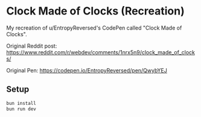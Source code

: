 # Clock Made of Clocks (Recreation)

My recreation of u/EntropyReversed's CodePen called "Clock Made of Clocks".

Original Reddit post: https://www.reddit.com/r/webdev/comments/1nrx5n9/clock_made_of_clocks/

Original Pen: https://codepen.io/EntropyReversed/pen/QwybYEJ

## Setup

```bash
bun install
bun run dev
```